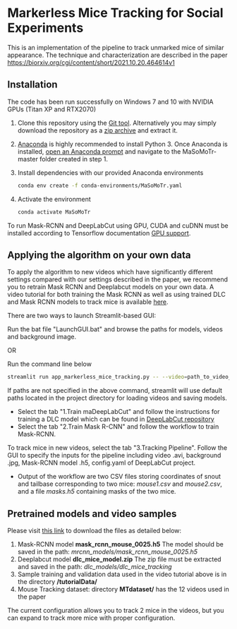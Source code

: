 # Markerless Mice Tracking for Social Experiments

This is an implementation of the pipeline to track unmarked mice of similar appearance. The technique and characterization are described in the paper https://biorxiv.org/cgi/content/short/2021.10.20.464614v1

## Installation
The code has been run successfully on Windows 7 and 10 with NVIDIA GPUs (Titan XP and RTX2070)
1. Clone this repository using the [Git tool](https://docs.github.com/en/repositories/creating-and-managing-repositories/cloning-a-repository). Alternatively you may simply download the repository as a [zip archive](https://github.com/MaSoMoTr/MaSoMoTr/archive/refs/heads/master.zip) and extract it.
2. [Anaconda](https://www.anaconda.com/distribution/) is highly recommended to install Python 3. Once Anaconda is installed, [open an Anaconda prompt](https://docs.conda.io/projects/conda/en/latest/user-guide/getting-started.html#starting-conda) and navigate to the MaSoMoTr-master folder created in step 1.
3. Install dependencies with our provided Anaconda environments
   ```bash
   conda env create -f conda-environments/MaSoMoTr.yaml
   ```

4. Activate the environment 

   ```bash
   conda activate MaSoMoTr
   ```
To run Mask-RCNN and DeepLabCut using GPU, CUDA and cuDNN  must be installed according to Tensorflow documentation [GPU support](https://www.tensorflow.org/install/source#gpu). 

## Applying the algorithm on your own data
To apply the algorithm to new videos which have significantly different settings compared with our settings described in the paper, we recommend you to
retrain Mask RCNN and Deeplabcut models on your own data. A video tutorial for both training the Mask RCNN as well as using trained DLC and Mask RCNN models to track mice is available [here](https://youtu.be/cfDd8oyILiY).

There are two ways to launch Streamlit-based GUI:

Run the bat file "LaunchGUI.bat" and browse the paths for models, videos and background image.

OR

Run the command line below 
   ```bash
   streamlit run app_markerless_mice_tracking.py -- --video=path_to_video_dir/  --background=path_to_background_image_dir/ --mrcnn_model=path_to_mrcnn_model_dir/ --dlc_project=path_to_dlc_project_dir/
   ```
If paths are not specified in the above command, streamlit will use default paths located in the project directory for loading videos and saving models. 
- Select the tab "1.Train maDeepLabCut" and follow the instructions for training a DLC model which can be found in [DeepLabCut repository](https://github.com/DeepLabCut/DeepLabCut)
- Select the tab "2.Train Mask R-CNN" and follow the workflow to train Mask-RCNN.


To track mice in new videos, select the tab "3.Tracking Pipeline". 
Follow the GUI to specify the inputs for the pipeline including video .avi, background .jpg, Mask-RCNN model .h5, config.yaml of DeepLabCut project.
* Output of the workflow are two CSV files storing coordinates of snout and tailbase corresponding to two mice: *mouse1.csv* and *mouse2.csv*, and a file *masks.h5* containing masks of the two mice. 


## Pretrained models and video samples
Please visit [this link](https://uofc-my.sharepoint.com/:f:/g/personal/kmurari_ucalgary_ca/EjqrWeirbeRKsp5mJgH_on4BuBQ0ooMnpUPXdpU62ACwFg?e=0BI2BH) to download the files as detailed below:
1. Mask-RCNN model **mask_rcnn_mouse_0025.h5**
The model should be saved in the path:  *mrcnn_models/mask_rcnn_mouse_0025.h5*
2. Deeplabcut model **dlc_mice_model.zip**
The zip file must be extracted and saved in the path:  *dlc_models/dlc_mice_tracking*
3. Sample training and validation data used in the video tutorial above is in the directory **/tutorialData/**
4. Mouse Tracking dataset: directory **MTdataset/** has the 12 videos used in the paper

The current configuration allows you to track 2 mice in the videos, but you can expand to track more mice with proper configuration.


